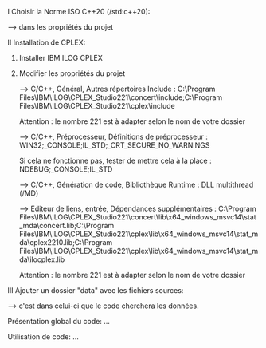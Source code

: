 
I Choisir la Norme ISO C++20 (/std:c++20):

--> dans les propriétés du projet

II Installation de CPLEX:

1. Installer IBM ILOG CPLEX
   
2. Modifier les propriétés du projet
   
   --> C/C++, Général, Autres répertoires Include : C:\Program Files\IBM\ILOG\CPLEX_Studio221\concert\include;C:\Program Files\IBM\ILOG\CPLEX_Studio221\cplex\include
   
   Attention : le nombre 221 est à adapter selon le nom de votre dossier
   
   --> C/C++, Préprocesseur, Définitions de préprocesseur : WIN32;_CONSOLE;IL_STD;_CRT_SECURE_NO_WARNINGS
   
   Si cela ne fonctionne pas, tester de mettre cela à la place : NDEBUG;_CONSOLE;IL_STD
   
   --> C/C++, Génération de code, Bibliothèque Runtime : DLL multithread (/MD)
   
   --> Editeur de liens, entrée, Dépendances supplémentaires : C:\Program Files\IBM\ILOG\CPLEX_Studio221\concert\lib\x64_windows_msvc14\stat_mda\concert.lib;C:\Program Files\IBM\ILOG\CPLEX_Studio221\cplex\lib\x64_windows_msvc14\stat_mda\cplex2210.lib;C:\Program Files\IBM\ILOG\CPLEX_Studio221\cplex\lib\x64_windows_msvc14\stat_mda\ilocplex.lib
   
   Attention : le nombre 221 est à adapter selon le nom de votre dossier

III Ajouter un dossier "data" avec les fichiers sources:

--> c'est dans celui-ci que le code cherchera les données.

Présentation global du code:
...

Utilisation de code:
...
